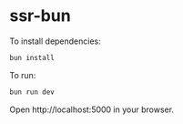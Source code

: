 # ssr-bun

To install dependencies:

```bash
bun install

```

To run:

```bash
bun run dev
```

Open http://localhost:5000 in your browser.
